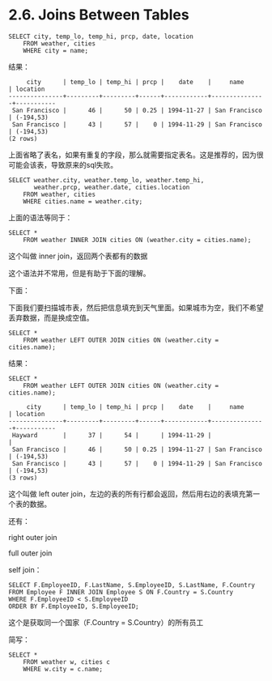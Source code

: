 # 2.6. Joins Between Tables

```
SELECT city, temp_lo, temp_hi, prcp, date, location
    FROM weather, cities
    WHERE city = name;
```

结果：
```
     city      | temp_lo | temp_hi | prcp |    date    |     name      | location
---------------+---------+---------+------+------------+---------------+-----------
 San Francisco |      46 |      50 | 0.25 | 1994-11-27 | San Francisco | (-194,53)
 San Francisco |      43 |      57 |    0 | 1994-11-29 | San Francisco | (-194,53)
(2 rows)
```

上面省略了表名，如果有重复的字段，那么就需要指定表名。这是推荐的，因为很可能会该表，导致原来的sql失败。

```
SELECT weather.city, weather.temp_lo, weather.temp_hi,
       weather.prcp, weather.date, cities.location
    FROM weather, cities
    WHERE cities.name = weather.city;
```

上面的语法等同于：
```
SELECT *
    FROM weather INNER JOIN cities ON (weather.city = cities.name);
```

这个叫做 inner join，返回两个表都有的数据

这个语法并不常用，但是有助于下面的理解。


下面：

下面我们要扫描城市表，然后把信息填充到天气里面。如果城市为空，我们不希望丢弃数据，而是换成空值。

```
SELECT *
    FROM weather LEFT OUTER JOIN cities ON (weather.city = cities.name);
```

结果：
```
SELECT *
    FROM weather LEFT OUTER JOIN cities ON (weather.city = cities.name);

     city      | temp_lo | temp_hi | prcp |    date    |     name      | location
---------------+---------+---------+------+------------+---------------+-----------
 Hayward       |      37 |      54 |      | 1994-11-29 |               |
 San Francisco |      46 |      50 | 0.25 | 1994-11-27 | San Francisco | (-194,53)
 San Francisco |      43 |      57 |    0 | 1994-11-29 | San Francisco | (-194,53)
(3 rows)
```

这个叫做 left outer join，左边的表的所有行都会返回，然后用右边的表填充第一个表的数据。

还有：

right outer join

full outer join

self join：
```
SELECT F.EmployeeID, F.LastName, S.EmployeeID, S.LastName, F.Country
FROM Employee F INNER JOIN Employee S ON F.Country = S.Country
WHERE F.EmployeeID < S.EmployeeID
ORDER BY F.EmployeeID, S.EmployeeID;
```

这个是获取同一个国家（F.Country = S.Country）的所有员工

简写：
```
SELECT *
    FROM weather w, cities c
    WHERE w.city = c.name;
```
